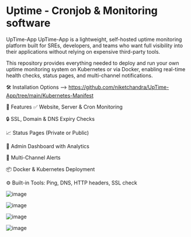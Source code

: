 # Uptime - Cronjob & Monitoring software

UpTime-App
UpTime-App is a lightweight, self-hosted uptime monitoring platform built for SREs, developers, and teams who want full visibility into their applications without relying on expensive third-party tools.

This repository provides everything needed to deploy and run your own uptime monitoring system on Kubernetes or via Docker, enabling real-time health checks, status pages, and multi-channel notifications.

🛠️ Installation Options --> https://github.com/niketchandra/UpTime-App/tree/main/Kubernetes-Manifest

🚀 Features
✅ Website, Server & Cron Monitoring

🔒 SSL, Domain & DNS Expiry Checks

📈 Status Pages (Private or Public)

🧠 Admin Dashboard with Analytics

📣 Multi-Channel Alerts

📦 Docker & Kubernetes Deployment

⚙️ Built-in Tools: Ping, DNS, HTTP headers, SSL check

![image](https://github.com/user-attachments/assets/97f3bbce-68b6-4fe5-a014-aac50f13573f)

![image](https://github.com/user-attachments/assets/d440b54c-9d24-47bc-8651-7834343d1eb4)

![image](https://github.com/user-attachments/assets/afdc83d1-2aa4-4665-b21e-52b982778f7e)

![image](https://github.com/user-attachments/assets/c0ec5ac2-d3f4-48e7-99fd-b1308643cb45)

